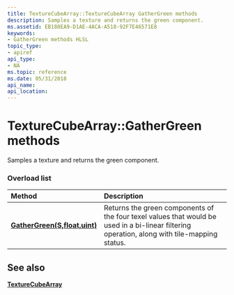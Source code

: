 ```yaml
---
title: TextureCubeArray::TextureCubeArray GatherGreen methods
description: Samples a texture and returns the green component.
ms.assetid: EB180EA9-D1AE-4ACA-A518-92F7E46571E8
keywords:
- GatherGreen methods HLSL
topic_type:
- apiref
api_type:
- NA
ms.topic: reference
ms.date: 05/31/2018
api_name: 
api_location: 
---
```


# TextureCubeArray::GatherGreen methods

Samples a texture and returns the green component.

### Overload list



| Method                                                                    | Description                                                                                                                                       |
|:--------------------------------------------------------------------------|:--------------------------------------------------------------------------------------------------------------------------------------------------|
| [**GatherGreen(S,float,uint)**](tcubearray-gathergreen-s-float-uint-.md)  | Returns the green components of the four texel values that would be used in a bi-linear filtering operation, along with tile-mapping status.<br/> |



## See also

<dl> <dt>

[**TextureCubeArray**](texturecubearray.md)
</dt> </dl>

 

 





